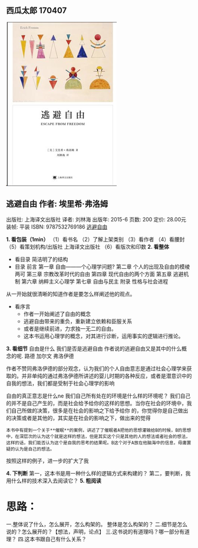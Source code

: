 西瓜太郎
170407
-------
![](./_image/2017-04-07-14-27-31.jpg)
## 逃避自由 作者:  埃里希·弗洛姆 
出版社: 上海译文出版社
译者:  刘林海 
出版年: 2015-6
页数: 200
定价: 28.00元
装帧: 平装
ISBN: 9787532769186
[逃避自由](https://book.douban.com/subject/26418475/)


**1. 看包装（1min）**
（1）看书名
（2）了解上架类别
（3）看作者
（4）看腰封
（5）看策划机构/出版社 上海译文出版社
（6）看版次和印数
**2. 看整体**
 - 看目录
简洁明了的结构
 - 目录
前言
第一章 自由———个心理学问题?
第二章 个人的出现及自由的模棱两可
第三章 宗教改革时代的自由
第四章 现代自由的两个方面
第五章 逃避机制
第六章 纳粹主义心理学
第七章 自由与民主
附录 性格与社会进程

从一开始就很清晰的知道作者是要怎么样阐述他的观点。
 - 看序言
     - 作者一开始阐述了自由的概念
     - 逃避自由带来的重负，重新建立依赖和臣服关系
     - 或者是继续前进，力求独一无二的自由。
     - 这本书运用心理学的概念，对其进行诊断，运用事实的逻辑进行推论。

**3. 看细节**
自由是什么
我们是否是逃避自由
作者说的逃避自由又是其中的什么概念的呢.
路德
加尔文
弗洛伊德

作者不赞同弗洛伊德的部分观念，认为我们的个人自由意志是通过社会心理学来获取的。并非单纯的通过弗洛伊德所讲述的婴儿时期的各种反应，或者是潜意识中的自我的想法，我们都是受制于社会心理学的影响

自由的真正意志是什么ne
我们自己所有处在的环境是什么样的环境呢？
我们自己的并不是自己产生的，而是社会给予给你的这样的思想。当你在社会的环境中，我们自己所做的决策，很多是在社会的影响之下给予给你 的，你觉得你是自己做出的决策或者是其他的，其实是在社会的影响之下，做出来的觉得

    本书中有提到一个关于**催眠**的案例，讲述了了催眠者A把他的思想灌输给B的时候，B的思想中，在深层次的认为这个就是这样的想法，但是其实这个只是其他的人的想法或者社会的想法，这样的话，我们能否认为这个是自我的思考的结果呢。B这个对于A放在他脑海中的信息，毋庸置疑的认为是自己的想法。
按照这样的例子，进一步的扩大了我


**4. 下判断**
第一，这本书是用一种什么样的逻辑方式来构建的？
第二，要判断，我用什么样的技术深入去阅读它？
**5. 粗阅读**

# 思路：
一.整体说了什么，怎么展开，怎么构架的。 整体是怎么构架的？
二.细节是怎么说的？怎么展开的？【想法，声明，论点】
三.这书说的有道理吗？哪一部分有道理？
四.这本书跟自己有什么关系？


